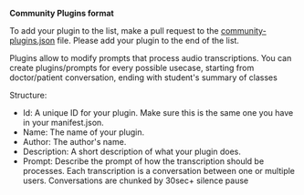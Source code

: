 **Community Plugins format**

To add your plugin to the list, make a pull request to the [community-plugins.json](https://github.com/BasedHardware/Friend/blob/feature-plugins/community-plugins.json) file. Please add your plugin to the end of the list.

Plugins allow to modify prompts that process audio transcriptions. You can create plugins/prompts for every possible usecase, starting from doctor/patient conversation, ending with student's summary of classes

Structure: <br>
- Id: A unique ID for your plugin. Make sure this is the same one you have in your manifest.json.<br>
- Name: The name of your plugin.<br>
- Author: The author's name. <br>
- Description: A short description of what your plugin does.<br>
- Prompt: Describe the prompt of how the transcription should be processes. Each transcription is a conversation between one or multiple users. Conversations are chunked by 30sec+ silence pause<br>
